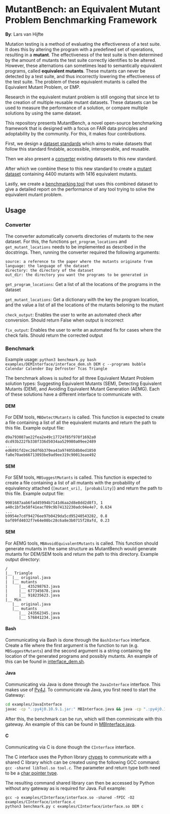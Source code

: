 # MutantBench: an Equivalent Mutant Problem Benchmarking Framework
**By**: Lars van Hijfte


Mutation testing is a method of evaluating the effectiveness of a test suite. It does this by altering the program with a predefined set of operations, resulting in a __mutant__. The effectiveness of the test suite is then determined by the amount of mutants the test suite correctly identifies to be altered. However, these alternations can sometimes lead to semantically equivalent programs, called __equivalent mutants__. These mutants can never be detected by a test suite, and thus incorrectly lowering the effectiveness of the test suite. The problem of these equivalent mutants is called the Equivalent Mutant Problem, or EMP.

Research in the equivalent mutant problem is still ongoing that since let to the creation of multiple reusable mutant datasets. These datasets can be used to measure the performance of a solution, or compare multiple solutions by using the same dataset.

This repository presents MutantBench, a novel open-source benchmarking framework that is designed with a focus on FAIR data principles and adoptability by the community. For this, it makes four contributions.

First, we design a [dataset standards](mutantbench/standard.ttl) which aims to make datasets that follow this standard findable, accessible, interoperable, and reusable.

Then we also present a [converter](mutantbench/convert.py) existing datasets to this new standard.

After which we combine these to this new standard to create a [mutant dataset](mutantbench/dataset.ttl) containing 4400 mutants with 1416 equivalent mutants.

Lastly, we create a [benchmarking tool](mutantbench/benchmark.py) that uses this combined dataset to give a detailed report on the performance of any tool trying to solve the equivalent mutant problem.

## Usage

### Converter

The converter automatically converts directories of mutants to the new dataset. For this, the functions `get_program_locations` and
`get_mutant_locations` needs to be implemented as described in the docstrings. Then, running the converter required the following arguments:
```
source: a reference to the paper where the mutants originate from
language: the language of the dataset
directory: the directory of the dataset
out_dir: the directory you want the programs to be generated in
```

`get_program_locations`: Get a list of all the locations of the programs in the dataset

`get_mutant_locations`: Get a dictionary with the key the program location, and the value a list of all the locations of the mutants beloning to the mutant

`check_output`: Enables the user to write an automated check after conversion. Should return False when output is incorrect

`fix_output`: Enables the user to write an automated fix for cases where the check fails. Should return the corrected output

### Benchmark


Example usage: `python3 benchmark.py bash examples/DEMInterface/interface_dem.sh DEM c --programs bubble Calendar Calender Day Defroster Tcas Triangle`

The benchmark allows is suited for all three Equivalent Mutant Problem solution types:
Suggesting Equivalent Mutants (SEM), Detecting Equivalent Mutants (DEM), and Avoiding Equivalent Mutant Generation (AEMG). Each of these solutions have a different interface to communicate with.

#### DEM


For DEM tools, `MBDetectMutants` is called. This function is expected to create a file containing a list of all the equivalent mutants and return the path to this file. Example output file:
```
d9a793087ae22fea2e49c17724f85f978f1692a0
dcd93b222fb338f336d5034aa529980a09ee2489
...
ed6891fd2ec26df6b370ea43a97405b8b0ed1850
fa0e70aeb66713093be9ad9ee319c90013eae492
```

#### SEM

For SEM tools, `MBSuggestMutants` is called. This function is expected to create a file containing a list of all mutants with the probability of equivalency attached (`[mutant_uri], [probability]`) and return the path to this file. Example output file:
```
9901687aab6fad45994b7141d6aa2d8e8dd2d8f3, 1
a40c1bf3e58f41eacf09c9b74132230adc04e4e7, 0.634
...
b9954e7cdf94276ee97b0429da5cd95240543282, 0.8
baf09fd4032f7e64e08bc28c6a8e3b0715f28afd, 0.23
```

#### SEM

For AEMG tools, `MBAvoidEquivalentMutants` is called. This function should generate mutants in the same structure as MutantBench would generate mutants for DEM/SEM tools and return the path to this directory. Example output directory:
```
/
|__ Triangle
|  |__ original.java
|  |__ mutants
|     |__ 435298763.java
|     |__ 677345678.java
|     |__ 918235623.java
|__ Min
   |__ original.java
   |__ mutants
      |__ 243562345.java
      |__ 576841234.java
```


#### Bash

Communicating via Bash is done through the `BashInterface` interface.
Create a file where the first argument is the function to run (e.g. `MBSuggestMutants`) and the second argument is a string containing the location of the generated programs and possibly mutants.
An example of this can be found in [interface_dem.sh](examples/DEMInterface/interface_dem.sh).

#### Java

Communicating via Java is done through the `JavaInterface` interface. This makes use of [Py4J](https://www.py4j.org/).
To communicate via Java, you first need to start the Gateway:
```bash
cd examples/JavaInterface
javac -cp ".:py4j0.10.9.1.jar:" MBInterface.java && java -cp ".:py4j0.10.9.1.jar:" MBInterface
```
After this, the benchmark can be run, which will then comminicate with this gateway.
An example of this can be found in [MBInterface.java](examples/JavaInterface/MBInterface.java).


#### C

Communicating via C is done though the `CInterface` interface.

The C interface uses the Python library [ctypes](https://docs.python.org/3/library/ctypes.html)
to communicate with a shared C library which can be created using the following GCC command: `gcc -shared libTool.so tool.c`.
The parameter and return type both need to be a [char pointer type](https://docs.python.org/3/library/ctypes.html\#ctypes.c_char_p).

The resulting command shared library can then be accessed by Python without any gateway as is required for Java. Full example:
```
gcc -o examples/CInterface/interface.so -shared -fPIC -O2 examples/CInterface/interface.c
python3 benchmark.py c examples/CInterface/interface.so DEM c
```